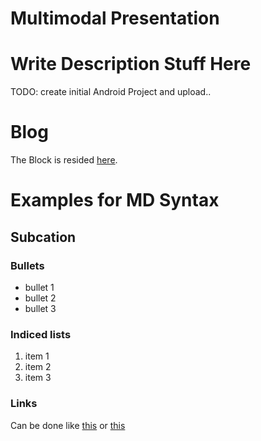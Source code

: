 Multimodal Presentation
=======================

# Write Description Stuff Here
TODO: create initial Android Project and upload..


# Blog
The Block is resided [here](http://multimodalpresentation.wordpress.com/). 

# Examples for MD Syntax
## Subcation
### Bullets

 * bullet 1 
 * bullet 2
 * bullet 3

### Indiced lists

 1. item 1
 2. item 2 
 3. item 3

### Links
Can be done like [this](http://multimodalpresentation.wordpress.com/) or [this][1]

[1]: http://multimodalpresentation.wordpress.com/

